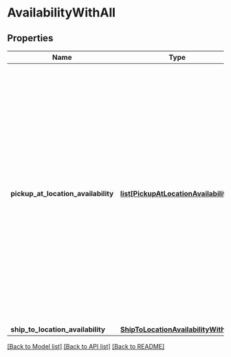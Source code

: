 # AvailabilityWithAll

## Properties
Name | Type | Description | Notes
------------ | ------------- | ------------- | -------------
**pickup_at_location_availability** | [**list[PickupAtLocationAvailability]**](PickupAtLocationAvailability.md) | This container consists of an array of one or more of the merchant&#x27;s physical stores where the inventory item is available for in-store pickup. The store ID, the quantity available, and the fulfillment time (how soon the item will be ready for pickup after the order occurs) are all returned in this container. | [optional] 
**ship_to_location_availability** | [**ShipToLocationAvailabilityWithAll**](ShipToLocationAvailabilityWithAll.md) |  | [optional] 

[[Back to Model list]](../README.md#documentation-for-models) [[Back to API list]](../README.md#documentation-for-api-endpoints) [[Back to README]](../README.md)

